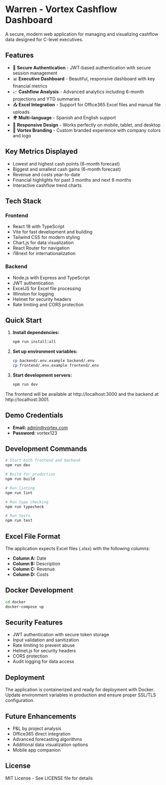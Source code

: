 # Warren - Vortex Cashflow Dashboard

A secure, modern web application for managing and visualizing cashflow data designed for C-level executives.

## Features

- 🔐 **Secure Authentication** - JWT-based authentication with secure session management
- 📊 **Executive Dashboard** - Beautiful, responsive dashboard with key financial metrics
- 📈 **Cashflow Analysis** - Advanced analytics including 6-month projections and YTD summaries
- 📤 **Excel Integration** - Support for Office365 Excel files and manual file uploads
- 🌍 **Multi-language** - Spanish and English support
- 📱 **Responsive Design** - Works perfectly on mobile, tablet, and desktop
- 🎨 **Vortex Branding** - Custom branded experience with company colors and logo

## Key Metrics Displayed

- Lowest and highest cash points (6-month forecast)
- Biggest and smallest cash gains (6-month forecast)  
- Revenue and costs year-to-date
- Financial highlights for past 3 months and next 6 months
- Interactive cashflow trend charts

## Tech Stack

### Frontend
- React 18 with TypeScript
- Vite for fast development and building
- Tailwind CSS for modern styling
- Chart.js for data visualization
- React Router for navigation
- i18next for internationalization

### Backend
- Node.js with Express and TypeScript
- JWT authentication
- ExcelJS for Excel file processing
- Winston for logging
- Helmet for security headers
- Rate limiting and CORS protection

## Quick Start

1. **Install dependencies:**
   ```bash
   npm run install:all
   ```

2. **Set up environment variables:**
   ```bash
   cp backend/.env.example backend/.env
   cp frontend/.env.example frontend/.env
   ```

3. **Start development servers:**
   ```bash
   npm run dev
   ```

The frontend will be available at http://localhost:3000 and the backend at http://localhost:3001.

## Demo Credentials

- **Email:** admin@vortex.com
- **Password:** vortex123

## Development Commands

```bash
# Start both frontend and backend
npm run dev

# Build for production
npm run build

# Run linting
npm run lint

# Run type checking
npm run typecheck

# Run tests
npm run test
```

## Excel File Format

The application expects Excel files (.xlsx) with the following columns:

- **Column A:** Date
- **Column B:** Description  
- **Column C:** Revenue
- **Column D:** Costs

## Docker Development

```bash
cd docker
docker-compose up
```

## Security Features

- JWT authentication with secure token storage
- Input validation and sanitization
- Rate limiting to prevent abuse
- Helmet.js for security headers
- CORS protection
- Audit logging for data access

## Deployment

The application is containerized and ready for deployment with Docker. Update environment variables in production and ensure proper SSL/TLS configuration.

## Future Enhancements

- P&L by project analysis
- Office365 direct integration
- Advanced forecasting algorithms
- Additional data visualization options
- Mobile app companion

## License

MIT License - See LICENSE file for details